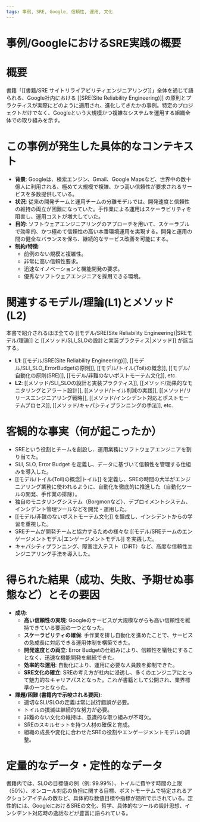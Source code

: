 ```yaml
---
tags: 事例, SRE, Google, 信頼性, 運用, 文化
---
```

# 事例/GoogleにおけるSRE実践の概要

# 概要
書籍「[[書籍/SRE サイトリライアビリティエンジニアリング]]」全体を通じて語られる、Google社内における [[SRE(Site Reliability Engineering)]] の原則とプラクティスが実際にどのように適用され、進化してきたかの事例。特定のプロジェクトだけでなく、Googleという大規模かつ複雑なシステムを運用する組織全体での取り組みを示す。

# この事例が発生した具体的なコンテキスト
* **背景**: Googleは、検索エンジン、Gmail、Google Mapsなど、世界中の数十億人に利用される、極めて大規模で複雑、かつ高い信頼性が要求されるサービスを多数提供している。
* **状況**: 従来の開発チームと運用チームの分離モデルでは、開発速度と信頼性の維持の両立が困難になっていた。手作業による運用はスケーラビリティを阻害し、運用コストが増大していた。
* **目的**: ソフトウェアエンジニアリングのアプローチを用いて、スケーラブルで効率的、かつ極めて信頼性の高い本番環境運用を実現する。開発と運用の間の健全なバランスを保ち、継続的なサービス改善を可能にする。
* **制約/特徴**:
    * 前例のない規模と複雑性。
    * 非常に高い信頼性要求。
    * 迅速なイノベーションと機能開発の要求。
    * 優秀なソフトウェアエンジニアを採用できる環境。

# 関連するモデル/理論(L1)とメソッド(L2)
本書で紹介されるほぼ全ての [[モデル/SRE(Site Reliability Engineering)|SREモデル/理論]] と [[メソッド/SLI_SLOの設計と実装プラクティス|メソッド]] が該当する。
* **L1**: [[モデル/SRE(Site Reliability Engineering)]], [[モデル/SLI_SLO_ErrorBudgetの原則]], [[モデル/トイル(Toil)の概念]], [[モデル/自動化の原則(SRE)]], [[モデル/非難のないポストモーテム文化]], etc.
* **L2**: [[メソッド/SLI_SLOの設計と実装プラクティス]], [[メソッド/効果的なモニタリングとアラート設計]], [[メソッド/トイル削減の実践]], [[メソッド/リリースエンジニアリング戦略]], [[メソッド/インシデント対応とポストモーテムプロセス]], [[メソッド/キャパシティプランニングの手法]], etc.

# 客観的な事実（何が起こったか）
* SREという役割とチームを創設し、運用業務にソフトウェアエンジニアを割り当てた。
* SLI, SLO, Error Budget を定義し、データに基づいて信頼性を管理する仕組みを導入した。
* [[モデル/トイル(Toil)の概念|トイル]] を定義し、SREの時間の大半がエンジニアリング業務に使われるように、自動化を徹底的に推進した（自動化ツールの開発、手作業の排除）。
* 独自のモニタリングシステム（Borgmonなど）、デプロイメントシステム、インシデント管理ツールなどを開発・運用した。
* [[モデル/非難のないポストモーテム文化]] を醸成し、インシデントからの学習を重視した。
* SREチームが開発チームと協力するための様々な [[モデル/SREチームのエンゲージメントモデル|エンゲージメントモデル]] を実践した。
* キャパシティプランニング、障害注入テスト（DiRT）など、高度な信頼性エンジニアリング手法を導入した。

# 得られた結果（成功、失敗、予期せぬ事態など）とその要因
* **成功**:
    * **高い信頼性の実現**: Googleのサービスが大規模ながらも高い信頼性を維持できている要因の一つとなった。
    * **スケーラビリティの確保**: 手作業を排し自動化を進めたことで、サービスの急成長に対応できる運用体制を構築できた。
    * **開発速度との両立**: Error Budgetの仕組みにより、信頼性を犠牲にすることなく、迅速な機能開発を継続できた。
    * **効率的な運用**: 自動化により、運用に必要な人員数を抑制できた。
    * **SRE文化の確立**: SREの考え方が社内に浸透し、多くのエンジニアにとって魅力的なキャリアパスとなった。これが書籍として公開され、業界標準の一つとなった。
* **課題/困難 (書籍内で示唆される要因)**:
    * 適切なSLI/SLOの定義は常に試行錯誤が必要。
    * トイルの撲滅は継続的な努力が必要。
    * 非難のない文化の維持は、意識的な取り組みが不可欠。
    * SREのスキルセットを持つ人材の確保と育成。
    * 組織の成長や変化に合わせたSREの役割やエンゲージメントモデルの調整。

# 定量的なデータ・定性的なデータ
書籍内では、SLOの目標値の例（例: 99.99%）、トイルに費やす時間の上限（50%）、オンコール対応の負担に関する目標、ポストモーテムで特定されるアクションアイテムの数など、具体的な数値目標や指標が随所で示されている。定性的には、GoogleにおけるSREの文化、哲学、具体的なツールの設計思想、インシデント対応時の逸話などが豊富に語られている。
